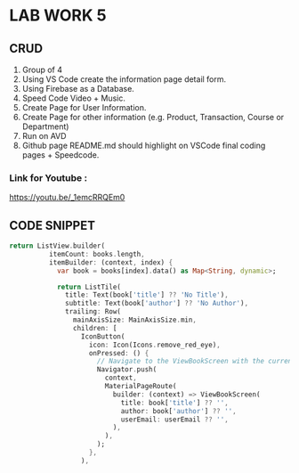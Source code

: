 # LAB WORK 5
## CRUD
1. Group of 4
2. Using VS Code create the information page detail form.
3. Using Firebase as a Database.
4. Speed Code Video + Music.
5. Create Page for User Information.
6. Create Page for other information (e.g. Product, Transaction, Course or Department)
7. Run on AVD
8. Github page README.md should highlight on VSCode final coding pages + Speedcode.
### Link for Youtube :
https://youtu.be/_1emcRRQEm0
## CODE SNIPPET
```dart
return ListView.builder(
          itemCount: books.length,
          itemBuilder: (context, index) {
            var book = books[index].data() as Map<String, dynamic>;

            return ListTile(
              title: Text(book['title'] ?? 'No Title'),
              subtitle: Text(book['author'] ?? 'No Author'),
              trailing: Row(
                mainAxisSize: MainAxisSize.min,
                children: [
                  IconButton(
                    icon: Icon(Icons.remove_red_eye),
                    onPressed: () {
                      // Navigate to the ViewBookScreen with the current book details
                      Navigator.push(
                        context,
                        MaterialPageRoute(
                          builder: (context) => ViewBookScreen(
                            title: book['title'] ?? '',
                            author: book['author'] ?? '',
                            userEmail: userEmail ?? '',
                          ),
                        ),
                      );
                    },
                  ),
```

